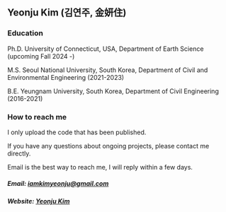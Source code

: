 ## Yeonju Kim (김연주, 金妍住) 

### Education
Ph.D. University of Connecticut, USA, Department of Earth Science (upcoming Fall 2024 -)

M.S. Seoul National University, South Korea, Department of Civil and Environmental Engineering (2021-2023)

B.E. Yeungnam University, South Korea, Department of Civil Engineering (2016-2021)


### How to reach me
I only upload the code that has been published. 

If you have any questions about ongoing projects, please contact me directly.

Email is the best way to reach me, I will reply within a few days.

##### Email: iamkimyeonju@gmail.com
##### Website: [Yeonju Kim](https://iamkimyeonju.github.io/) 


<!--
**iamkimyeonju/iamkimyeonju** is a ✨ _special_ ✨ repository because its `README.md` (this file) appears on your GitHub profile.

Here are some ideas to get you started:

- 🔭 I’m currently working on ...
- 🌱 I’m currently learning ...
- 👯 I’m looking to collaborate on ...
- 🤔 I’m looking for help with ...
- 💬 Ask me about ...
- 📫 How to reach me: ...
- 😄 Pronouns: ...
- ⚡ Fun fact: ...
-->
